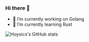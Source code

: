 ### Hi there 👋

- 🔭 I’m currently working on Golang
- 🌱 I’m currently learning Rust

![Hoysics's GitHub stats](https://github-readme-stats.vercel.app/api?username=hoysics&show_icons=true&theme=radical)
